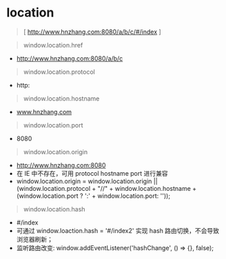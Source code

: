 
# location

> [ http://www.hnzhang.com:8080/a/b/c/#/index ]

> window.location.href  
- http://www.hnzhang.com:8080/a/b/c

> window.location.protocol
- http:

> window.location.hostname
- www.hnzhang.com

> window.location.port
- 8080

> window.location.origin
- http://www.hnzhang.com:8080
- 在 IE 中不存在，可用 protocol hostname port 进行兼容  
- window.location.origin = window.location.origin || (window.location.protocol + "//" + window.location.hostname + (window.location.port ? ':' + window.location.port: ''));

> window.location.hash
- #/index
- 可通过 window.loaction.hash = '#/index2' 实现 hash 路由切换，不会导致浏览器刷新；
- 监听路由改变: window.addEventListener('hashChange', () => {}, false);